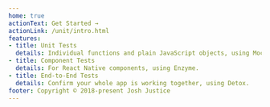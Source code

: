 ```yaml
---
home: true
actionText: Get Started →
actionLink: /unit/intro.html
features:
- title: Unit Tests
  details: Individual functions and plain JavaScript objects, using Mocha.
- title: Component Tests
  details: For React Native components, using Enzyme.
- title: End-to-End Tests
  details: Confirm your whole app is working together, using Detox.
footer: Copyright © 2018-present Josh Justice
---
```

